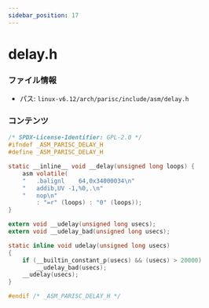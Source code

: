 ```yaml
---
sidebar_position: 17
---
```

# delay.h

### ファイル情報

- パス: `linux-v6.12/arch/parisc/include/asm/delay.h`

### コンテンツ

```h
/* SPDX-License-Identifier: GPL-2.0 */
#ifndef _ASM_PARISC_DELAY_H
#define _ASM_PARISC_DELAY_H

static __inline__ void __delay(unsigned long loops) {
	asm volatile(
	"	.balignl	64,0x34000034\n"
	"	addib,UV -1,%0,.\n"
	"	nop\n"
		: "=r" (loops) : "0" (loops));
}

extern void __udelay(unsigned long usecs);
extern void __udelay_bad(unsigned long usecs);

static inline void udelay(unsigned long usecs)
{
	if (__builtin_constant_p(usecs) && (usecs) > 20000)
		__udelay_bad(usecs);
	__udelay(usecs);
}

#endif /* _ASM_PARISC_DELAY_H */

```
